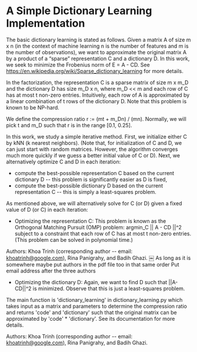 # A Simple Dictionary Learning Implementation

The basic dictionary learning is stated as follows. Given a matrix A of size m x n (in the context of machine learning n is the number of features and m is the number of observations), we want to approximate the original matrix A by a product of a “sparse” representation C and a dictionary D. In this work, we seek to minimize the Frobenius norm of E = A - CD. See https://en.wikipedia.org/wiki/Sparse_dictionary_learning for more details.

In the factorization, the representation C is a sparse matrix of size m x m_D and the dictionary D has size m_D x n, where m_D << m and each row of C has at most t non-zero entries. Intuitively, each row of A is approximated by a linear combination of t rows of the dictionary D. Note that this problem is known to be NP-hard.

We define the compression ratio r := (mt + m_Dn) / (mn). Normally, we will pick t and m_D such that r is in the range [0.1, 0.25].

In this work, we study a simple iterative method. First, we initialize either C by kNN (k nearest neighbors). (Note that, for initialization of C and D, we can just start with random matrices. However, the algorithm converges much more quickly if we guess a better initial value of C or D). Next, we alternatively optimize C and D in each iteration:
* compute the best-possible representation C based on the current dictionary D -- this problem is significantly easier as D is fixed,
* compute the best-possible dictionary D based on the current representation C -- this is simply a least-squares problem.

As mentioned above, we will alternatively solve for C (or D) given a fixed value of D (or C) in each iteration:
* Optimizing the representation C: This problem is known as the Orthogonal Matching Pursuit (OMP) problem:
argmin_C || A - CD ||^2 subject to a constraint that each row of C has at most t non-zero entries. (This problem can be solved in polynomial time.)

Authors: Khoa Trinh (corresponding author -- email: khoatrinh@google.com), Rina Panigrahy‎, and Badih Ghazi‎.
￼
As long as it is somewhere
maybe put authors in the pdf file too in that same order
Put email address after the three authors

* Optimizing the dictionary D: Again, we want to find D such that ||A-CD||^2 is minimized. Observe that this is just a least-squares problem.

The main function is 'dictionary_learning' in dictionary_learning.py which takes input as a matrix and parameters to determine the compression ratio
and returns 'code' and 'dictionary' such that the original matrix can be approximated by 'code' * 'dictionary'. See its documentation for more details.

Authors: Khoa Trinh (corresponding author -- email: khoatrinh@google.com), Rina Panigrahy‎, and Badih Ghazi‎.
